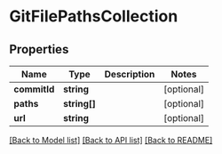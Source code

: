# GitFilePathsCollection

## Properties
Name | Type | Description | Notes
------------ | ------------- | ------------- | -------------
**commitId** | **string** |  | [optional] 
**paths** | **string[]** |  | [optional] 
**url** | **string** |  | [optional] 

[[Back to Model list]](../README.md#documentation-for-models) [[Back to API list]](../README.md#documentation-for-api-endpoints) [[Back to README]](../README.md)


